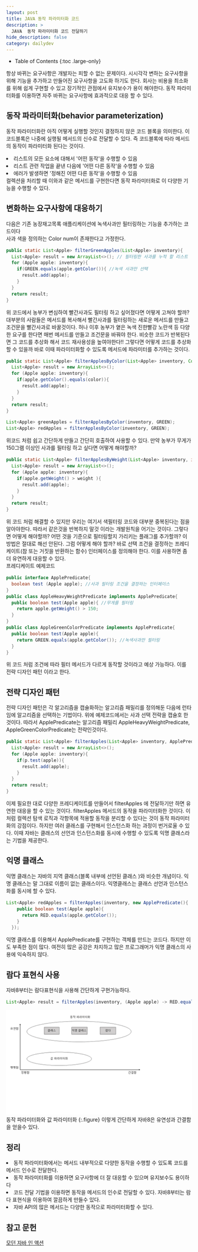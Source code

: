 ```yaml
---
layout: post
title: JAVA 동작 파라미터화 코드
description: >
  JAVA  동작 파라미터화 코드 전달하기
hide_description: false
category: dailydev
---
```


- Table of Contents
  {:toc .large-only}

항상 바뀌는 요구사항은 개발자는 피할 수 없는 문제이다. 시시각각 변하는 요구사항을 위해 기능을 추가하고 만들어진 요구사항을 고도화 하기도 한다. 회사는 비용을 최소화를 위해 쉽게 구현할 수 있고 장기적인 관점에서 유지보수가 용이 해야한다. 동작 파라미터화를 이용하면 자주 바뀌는 요구사항에 효과적으로 대응 할 수 있다.

## 동작 파라미터화(behavior parameterization)

동작 파라미터화란 아직 어떻게 실행할 것인지 결정하지 않은 코드 블록을 의미한다.
이 코드블록은 나중에 실행될 메서드의 신수로 전달할 수 있다.
즉 코드블록에 따라 메서드의 동작이 파라미터화 된다는 것이다.

<li>리스트의 모든 요소에 대해서 '어떤 동작'을 수행할 수 있음</li>
<li>리스트 관련 작업을 끝낸 다음에 '어떤 다른 동작'을 수행할 수 있음</li>
<li>에러가 발생하면 '정해진 어떤 다른 동작'을 수행할 수 있음</li>
컬렉션을 처리할 때 이와과 같은  메서드를 구현한다면 동작 파라미터화로 이 다양한 기능을 수행할 수 있다.

## 변화하는 요구사항에 대응하기

다음은 기존 농장재고목록 애플리케이션에 녹색사과만 필터링하는 기능을 추가하는 코드이다
<br>사과 색을 정의하는 Color num이 존재한다고 가정한다.

```java
public static List<Apple> filterGreenApples(List<Apple> inventory){
  List<Apple> result = new ArrayList<>(); // 필터링한 사과를 누적 할 리스트
  for (Apple apple: inventory){
    if(GREEN.equals(apple.getColor()){ //녹색 사과만 선택
      result.add(apple);
    }
  }
  return result;
}
```

위 코드에서 농부가 변심하여 빨간사과도 필터링 하고 싶어졌다면 어떻게 고쳐야 할까?
대부분의 사람들은 메서드를 복사해서 빨간사과를 필터링하는 새로운 메서드를 만들고 조건문을 빨간사과로 바꿀것이다.
허나 이후 농부가 옅은 녹색 진한빨강 노란색 등 다양한 요구를 한다면 매번 메서드를 만들고 조건문을 바꿔야 한다.
비슷한 코드가 반복된다면 그 코드를 추상화 해서 코드 재사용성을 높여야한다!!
그렇다면 어떻게 코드를 추상화할 수 있을까 바로 이때 파라미터화할 수 있도록 메서드에 파라미터를 추가하는 것이다.

```java
public static List<Apple> filterApplesByColor(List<Apple> inventory, Color color){
  List<Apple> result = new ArrayList<>();
  for (Apple apple: inventory){
    if(apple.getColor().equals(color)){
      result.add(apple);
    }
  }
  return result;
}
```

```java
List<Apple> greenApples = filterApplesByColor(inventory, GREEN);
List<Apple> redApples = filterApplesByColor(inventory, GREEN);
```

위코드 처럼 쉽고 간단하게 만들고 간단히 호출하여 사용할 수 있다.
만약 농부가 무게가 150그램 이상인 사과를 필터링 하고 싶다면 어떻게 해야할까?

```java
public static List<Apple> filterApplesByWeight(List<Apple> inventory, int weight){
  List<Apple> result = new ArrayList<>();
  for (Apple apple: inventory){
    if(apple.getWeight() > weight ){
      result.add(apple);
    }
  }
  return result;
}
```

위 코드 처럼 해결할 수 있지만 우리는 여기서 색필터링 코드와 대부분 중복된다는 점을 알아야한다.
따라서 같은것을 반복하지 말것 이라는 개발원칙을 어기는 것이다. 그렇다면 어떻게 해야할까?
어떤 것을 기준으로 필터링할지 가리키는 플래그를 추가할까? 이 방법은 절대로 해선 안된다.
그럼 어떻게 해야 할까? 바로 선택 조건을 결정하는 프레디케이트(참 또는 거짓을 반환하는 함수) 인터페이스를 정의해야 한다.
이를 사용하면 좀더 유연하게 대응할 수 있다.<br>
프레디케이트 예제코드

```java
public interface ApplePredicate{
  boolean test (Apple apple); //사과 필터링 조건을 결정하는 인터페이스
}
public class AppleHeavyWeightPredicate implements ApplePredicate{
  public boolean test(Apple apple){ //무게를 필터링
    return apple.getWeight() > 150;
  }
}
public class AppleGreenColorPredicate implements ApplePredicate{
  public boolean test(Apple apple){
    return GREEN.equals(apple.getColor()); //녹색사과만 필터링
  }
}
```

위 코드 처럼 조건에 따라 필터 메서드가 다르게 동작할 것이라고 예상 가능하다. 이를 전략 디자인 패턴 이라고 한다.

## 전략 디자인 패턴

전략 디자인 패턴은 각 알고리즘을 캡슐화하는 알고리즘 패밀리를 정의해둔 다음에 런타임에 알고리즘을 선택하는 기법이다.
위에 예제코드에서는 사과 선택 전략을 캡슐호 한것이다. 따라서 ApplePredicate는 알고리즘 패밀리
AppleHeavyWeightPredicate, AppleGreenColorPredicate는 전략인것이다.

```java
public static List<Apple> filterApples(List<Apple> inventory, ApplePredicate p){
  List<Apple> result = new ArrayList<>();
  for (Apple apple: inventory){
    if(p.test(apple)){
      result.add(apple);
    }
  }
  return result;
}
```

이제 필요한 대로 다양한 프레디케이트를 만들어서 filterApples 에 전달하기만 하면 유연한 대응을 할 수 있는 것이다.
filterApples 메서드의 동작을 파라미터화한 것이다. 이처럼 컬렉션 탐색 로직과 각항목에 적용할 동작을 분리할 수 있다는 것이 동작 파라미터화의 강점이다.
하지만 여러 클래스를 구현해서 인스턴스화 하는 과정이 번거로울 수 있다. 이때 자바는 클래스의 선언과 인스턴스화를 동시에 수행할 수 있도록
익명 클래스라는 기법을 제공한다.

## 익명 클래스

익명 클래스는 자바의 지역 클래스(블록 내부에 선언된 클래스 )와 비슷한 개념이다.
익명 클래스는 말 그대로 이름이 없는 클래스이다. 익명클래스는 클래스 선언과 인스턴스화를 동시에 할 수 있다.

```java
List<Apple> redApples = filterApples(inventory, new ApplePredicate(){
    public boolean test(Apple apple){
      return RED.equals(apple.getColor());
    }
  });
```

익명 클래스를 이용해서 ApplePredicate를 구현하는 객체를 만드는 코드다.
하지만 이도 부족한 점이 많다. 여전히 많은 공강은 차지하고 많은 프로그래머가 익명 클래스의 사용에 익숙하지 않다.

## 람다 표현식 사용

자바8부터는 람다표현식을 사용해 간단하게 구현가능하다.

```java
List<Apple> result = filterApples(inventory, (Apple apple) -> RED.equals(apple.getColor()));
```

![Full-width image](/assets/img/blog/dongjak.png)
동작 파라미터화와 값 파라미터화
{:.figure}
이렇게 간단하게 자바8은 유연성과 간결함을 얻을수 있다.

## 정리

<li>동작 파라미터화에서는 메서드 내부적으로 다양한 동작을 수행할 수 있도록 코드를 메서드 인수로 전달한다.</li>
<li>동작 파라미터화를 이용하면 요구사항에 더 잘 대응할 수 있으며 유지보수도 용이하다</li>
<li>코드 전달 기법을 이용하면 동작을 메서드의 인수로 전달할 수 있다. 자바8부터는 람다 표현식을 이용하여 깔끔하게 만들수 있다.</li>
<li>자바 API의 많은 메서드는 다양한 동작으로 파라미터화할 수 있다.</li>

## 참고 문헌

[모던 자바 인 액션](https://www.aladin.co.kr/shop/wproduct.aspx?ItemId=200069290)
